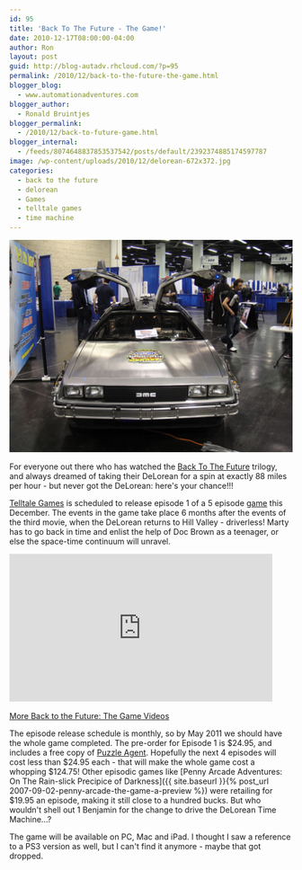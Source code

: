 ```yaml
---
id: 95
title: 'Back To The Future - The Game!'
date: 2010-12-17T08:00:00-04:00
author: Ron
layout: post
guid: http://blog-autadv.rhcloud.com/?p=95
permalink: /2010/12/back-to-the-future-the-game.html
blogger_blog:
  - www.automationadventures.com
blogger_author:
  - Ronald Bruintjes
blogger_permalink:
  - /2010/12/back-to-future-game.html
blogger_internal:
  - /feeds/8074648837853537542/posts/default/2392374885174597787
image: /wp-content/uploads/2010/12/delorean-672x372.jpg
categories:
  - back to the future
  - delorean
  - Games
  - telltale games
  - time machine
---
```

![Paul Nigh's Time Car DeLorean from Back To The Future II](/wp-content/uploads/2010/12/delorean.jpg)

For everyone out there who has watched the <a href="http://www.imdb.com/title/tt0088763/" target="_blank">Back To The Future</a> trilogy, and always dreamed of taking their DeLorean for a spin at exactly 88 miles per hour - but never got the DeLorean: here's your chance!!!

[Telltale Games](http://www.telltalegames.com/) is scheduled to release episode 1 of a 5 episode [game](http://www.telltalegames.com/bttf) this December. The events in the game take place 6 months after the events of the third movie, when the DeLorean returns to Hill Valley - driverless! Marty has to go back in time and enlist the help of Doc Brown as a teenager, or else the space-time continuum will unravel.

<iframe src="http://widgets.ign.com/video/embed/content.html?url=https://www.ign.com/videos/2010/12/14/back-to-the-future-doc-browns-adventure-continues" width="468" height="263" scrolling="no" frameborder="0" allowfullscreen></iframe>

[More Back to the Future: The Game Videos](http://www.ign.com/videos/2010/12/14/back-to-the-future-doc-browns-adventure-continues?objectid=77147)

The episode release schedule is monthly, so by May 2011 we should have the whole game completed. The pre-order for Episode 1 is $24.95, and includes a free copy of <a href="http://www.telltalegames.com/puzzleagent" target="_blank">Puzzle Agent</a>. Hopefully the next 4 episodes will cost less than $24.95 each - that will make the whole game cost a whopping $124.75! Other episodic games like [Penny Arcade Adventures: On The Rain-slick Precipice of Darkness]({{ site.baseurl }}{% post_url 2007-09-02-penny-arcade-the-game-a-preview %}) were retailing for $19.95 an episode, making it still close to a hundred bucks. But who wouldn't shell out 1 Benjamin for the change to drive the DeLorean Time Machine...?

The game will be available on PC, Mac and iPad. I thought I saw a reference to a PS3 version as well, but I can't find it anymore - maybe that got dropped.